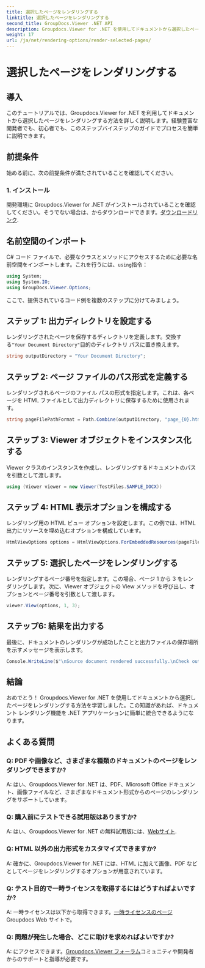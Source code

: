```yaml
---
title: 選択したページをレンダリングする
linktitle: 選択したページをレンダリングする
second_title: GroupDocs.Viewer .NET API
description: Groupdocs.Viewer for .NET を使用してドキュメントから選択したページをレンダリングする方法を学びます。コード例を含むステップバイステップのチュートリアル。
weight: 17
url: /ja/net/rendering-options/render-selected-pages/
---
```


# 選択したページをレンダリングする

## 導入

このチュートリアルでは、Groupdocs.Viewer for .NET を利用してドキュメントから選択したページをレンダリングする方法を詳しく説明します。経験豊富な開発者でも、初心者でも、このステップバイステップのガイドでプロセスを簡単に説明できます。

## 前提条件

始める前に、次の前提条件が満たされていることを確認してください。

### 1. インストール

開発環境に Groupdocs.Viewer for .NET がインストールされていることを確認してください。そうでない場合は、からダウンロードできます。[ダウンロードリンク](https://releases.groupdocs.com/viewer/net/).

## 名前空間のインポート

C# コード ファイルで、必要なクラスとメソッドにアクセスするために必要な名前空間をインポートします。これを行うには、`using`指令：

```csharp
using System;
using System.IO;
using GroupDocs.Viewer.Options;
```

ここで、提供されているコード例を複数のステップに分けてみましょう。

## ステップ 1: 出力ディレクトリを設定する

レンダリングされたページを保存するディレクトリを定義します。交換する`"Your Document Directory"`目的のディレクトリ パスに置き換えます。

```csharp
string outputDirectory = "Your Document Directory";
```

## ステップ 2: ページ ファイルのパス形式を定義する

レンダリングされるページのファイル パスの形式を指定します。これは、各ページを HTML ファイルとして出力ディレクトリに保存するために使用されます。

```csharp
string pageFilePathFormat = Path.Combine(outputDirectory, "page_{0}.html");
```

## ステップ 3: Viewer オブジェクトをインスタンス化する

Viewer クラスのインスタンスを作成し、レンダリングするドキュメントのパスを引数として渡します。

```csharp
using (Viewer viewer = new Viewer(TestFiles.SAMPLE_DOCX))
```

## ステップ 4: HTML 表示オプションを構成する

レンダリング用の HTML ビュー オプションを設定します。この例では、HTML 出力にリソースを埋め込むオプションを構成しています。

```csharp
HtmlViewOptions options = HtmlViewOptions.ForEmbeddedResources(pageFilePathFormat);
```

## ステップ 5: 選択したページをレンダリングする

レンダリングするページ番号を指定します。この場合、ページ 1 から 3 をレンダリングします。次に、Viewer オブジェクトの View メソッドを呼び出し、オプションとページ番号を引数として渡します。

```csharp
viewer.View(options, 1, 3);
```

## ステップ6: 結果を出力する

最後に、ドキュメントのレンダリングが成功したことと出力ファイルの保存場所を示すメッセージを表示します。

```csharp
Console.WriteLine($"\nSource document rendered successfully.\nCheck output in {outputDirectory}.");
```

## 結論

おめでとう！ Groupdocs.Viewer for .NET を使用してドキュメントから選択したページをレンダリングする方法を学習しました。この知識があれば、ドキュメント レンダリング機能を .NET アプリケーションに簡単に統合できるようになります。

## よくある質問

### Q: PDF や画像など、さまざまな種類のドキュメントのページをレンダリングできますか?

A: はい、Groupdocs.Viewer for .NET は、PDF、Microsoft Office ドキュメント、画像ファイルなど、さまざまなドキュメント形式からのページのレンダリングをサポートしています。

### Q: 購入前にテストできる試用版はありますか?

 A: はい、Groupdocs.Viewer for .NET の無料試用版には、[Webサイト](https://releases.groupdocs.com/).

### Q: HTML 以外の出力形式をカスタマイズできますか?

A: 確かに、Groupdocs.Viewer for .NET には、HTML に加えて画像、PDF などとしてページをレンダリングするオプションが用意されています。

### Q: テスト目的で一時ライセンスを取得するにはどうすればよいですか?

A: 一時ライセンスは以下から取得できます。[一時ライセンスのページ](https://purchase.groupdocs.com/temporary-license/) Groupdocs Web サイトで。

### Q: 問題が発生した場合、どこに助けを求めればよいですか?

 A: にアクセスできます。[Groupdocs.Viewer フォーラム](https://forum.groupdocs.com/c/viewer/9)コミュニティや開発者からのサポートと指導が必要です。